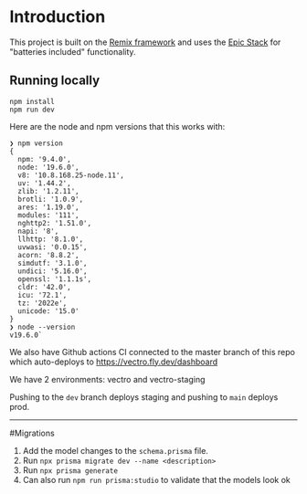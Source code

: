 # Introduction

This project is built on the [Remix framework](https://remix.run/) and uses the [Epic Stack](https://www.epicweb.dev/epic-stack) for "batteries included" functionality.

## Running locally

```
npm install
npm run dev
```

Here are the node and npm versions that this works with:
```
❯ npm version
{
  npm: '9.4.0',
  node: '19.6.0',
  v8: '10.8.168.25-node.11',
  uv: '1.44.2',
  zlib: '1.2.11',
  brotli: '1.0.9',
  ares: '1.19.0',
  modules: '111',
  nghttp2: '1.51.0',
  napi: '8',
  llhttp: '8.1.0',
  uvwasi: '0.0.15',
  acorn: '8.8.2',
  simdutf: '3.1.0',
  undici: '5.16.0',
  openssl: '1.1.1s',
  cldr: '42.0',
  icu: '72.1',
  tz: '2022e',
  unicode: '15.0'
}
❯ node --version
v19.6.0`
```

We also have Github actions CI connected to the master branch of this repo which auto-deploys to https://vectro.fly.dev/dashboard

We have 2 environments: vectro and vectro-staging

Pushing to the `dev` branch deploys staging and pushing to `main` deploys prod.

--- 
#Migrations
1. Add the model changes to the `schema.prisma` file.
2. Run `npx prisma migrate dev --name <description>`
3. Run `npx prisma generate`
4. Can also run `npm run prisma:studio` to validate that the models look ok
